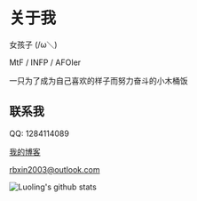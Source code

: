 # 关于我

女孩子 (/ω＼)

MtF / INFP / AFOIer

一只为了成为自己喜欢的样子而努力奋斗的小木桶饭

## 联系我

QQ: 1284114089

[我的博客](https://blog.luoling8192.top)

[rbxin2003@outlook.com](mailto:rbxin2003@outlook.com)

![Luoling's github stats](https://github-readme-stats.vercel.app/api?username=rain15z3&show_icons=true)

